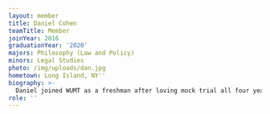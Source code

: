 ```yaml
---
layout: member
title: Daniel Cohen
teamTitle: Member
joinYear: 2016
graduationYear: '2020'
majors: Philosophy (Law and Policy)
minors: Legal Studies
photo: /img/uploads/dan.jpg
hometown: Long Island, NY''
biography: >-
  Daniel joined WUMT as a freshman after loving mock trial all four years of high school. Daniel says that WUMT was where he met his first (and closest) friends freshman year. You can find Dan being an attorney (always missing his steno) or playing an overly Jewish witness. Outside of WUMT, Dan runs his own on-campus business and interviews potential students for admission to WashU.
role: ''
---
```

